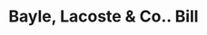 ---
doi: 10.7916/D8Z339Q1
date_other: '1916'
date_other_textual: '1916'
form: printed ephemera
genre:
- Invoices
name:
- Bayle, Lacoste & Co.
object_in_context_url: https://biggert.cul.columbia.edu/items/view/ave_biggert_00020
subject_hierarchical_geographic:
- San Francisco, California, United States
subject_name:
- Bayle, Lacoste & Co.
title: Bayle, Lacoste & Co.. Bill
sort_title: Bayle, Lacoste & Co.. Bill
call_number: ave_biggert_00020
coordinates:
- 37.78333333333333,-122.41666666666667
pid: ave_biggert_00020
identifiers: ave_biggert_00020
thumbnail: https://derivativo-3.library.columbia.edu/iiif/2/ldpd:343030/full/!256,256/0/native.jpg
permalink: /biggert/ave_biggert_00020/
layout: iiif-image-page
---